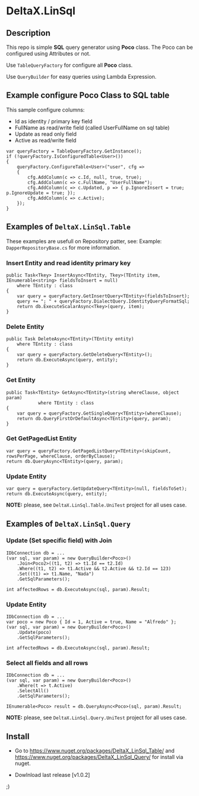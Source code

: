 # DeltaX.LinSql

## Description
This repo is simple **SQL** query generator using **Poco** class. The Poco can be configured using Attributes or not.

Use `TableQueryFactory` for configure all **Poco** class.

Use `QueryBuilder` for easy queries using Lambda Expression.

 
## Example configure Poco Class to SQL table

This sample configure columns:
 - Id as identity / primary key field
 - FullName as read/write field (called UserFullName on sql table) 
 - Update as read only field
 - Active as read/write field
```
var queryFactory = TableQueryFactory.GetInstance(); 
if (!queryFactory.IsConfiguredTable<User>())
{
    queryFactory.ConfigureTable<User>("user", cfg =>
    {
        cfg.AddColumn(c => c.Id, null, true, true);
        cfg.AddColumn(c => c.FullName, "UserFullName");
        cfg.AddColumn(c => c.Updated, p => { p.IgnoreInsert = true; p.IgnoreUpdate = true; });
        cfg.AddColumn(c => c.Active); 
    });
}
```

## Examples of `DeltaX.LinSql.Table`

These examples are usefull on Repository patter, see: Example: `DapperRepositoryBase.cs` for more information.

### Insert Entity and read identity primary key

```
public Task<Tkey> InsertAsync<TEntity, Tkey>(TEntity item, IEnumerable<string> fieldsToInsert = null)
    where TEntity : class
{
    var query = queryFactory.GetInsertQuery<TEntity>(fieldsToInsert);
    query += "; " + queryFactory.DialectQuery.IdentityQueryFormatSql;
    return db.ExecuteScalarAsync<Tkey>(query, item);
}
```

### Delete Entity
```
public Task DeleteAsync<TEntity>(TEntity entity)
    where TEntity : class
{
    var query = queryFactory.GetDeleteQuery<TEntity>();
    return db.ExecuteAsync(query, entity);
}
```

### Get Entity
```
public Task<TEntity> GetAsync<TEntity>(string whereClause, object param)
            where TEntity : class
{
    var query = queryFactory.GetSingleQuery<TEntity>(whereClause); 
    return db.QueryFirstOrDefaultAsync<TEntity>(query, param);
}
```

### Get GetPagedList Entity
```
var query = queryFactory.GetPagedListQuery<TEntity>(skipCount, rowsPerPage, whereClause, orderByClause); 
return db.QueryAsync<TEntity>(query, param);
```

### Update Entity
```
var query = queryFactory.GetUpdateQuery<TEntity>(null, fieldsToSet);
return db.ExecuteAsync(query, entity);

```

**NOTE:** please, see `DeltaX.LinSql.Table.UniTest` project for all uses case.


## Examples of `DeltaX.LinSql.Query`

### Update (Set specific field) with Join
```
IDbConnection db = ... 
(var sql, var param) = new QueryBuilder<Poco>()
    .Join<Poco2>((t1, t2) => t1.Id == t2.Id)
    .Where((t1, t2) => t1.Active && t2.Active && t2.Id == 123)
    .Set((t1) => t1.Name, "Nada")
    .GetSqlParameters();

int affectedRows = db.ExecuteAsync(sql, param).Result; 

```

### Update Entity 
```
IDbConnection db = ... 
var poco = new Poco { Id = 1, Active = true, Name = "Alfredo" };
(var sql, var param) = new QueryBuilder<Poco>()
    .Update(poco)
    .GetSqlParameters();

int affectedRows = db.ExecuteAsync(sql, param).Result;

```

### Select all fields and all rows
```
IDbConnection db = ... 
(var sql, var param) = new QueryBuilder<Poco>()
    .Where(t => t.Active)
    .SelectAll()
    .GetSqlParameters();

IEnumerable<Poco> result = db.QueryAsync<Poco>(sql, param).Result;

```


**NOTE:** please, see `DeltaX.LinSql.Query.UniTest` project for all uses case.
 

## Install 

- Go to https://www.nuget.org/packages/DeltaX_LinSql_Table/ and https://www.nuget.org/packages/DeltaX_LinSql_Query/ 
for install via nuget.
 
- Dowlnload last release [v1.0.2]


;)

